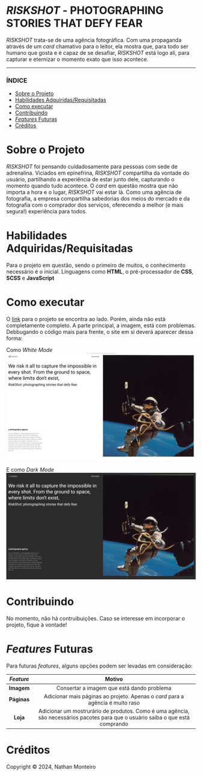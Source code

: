 # *RISKSHOT* - PHOTOGRAPHING STORIES THAT DEFY FEAR
*RISKSHOT* trata-se de uma agência fotográfica. Com uma propaganda através de um *card* chamativo para o leitor, ela mostra que, para todo ser humano que gosta e é capaz de se desafiar, *RISKSHOT* está logo ali, para capturar e eternizar o momento exato que isso acontece.

---

### ÍNDICE

* [Sobre o Projeto](#about)
* [Habilidades Adquiridas/Requisitadas](#abilities)
* [Como executar](#execute)
* [Contribuindo](#contribuition)
* [*Features* Futuras](#fut-feats)
* [Créditos](#credits)


<h1 id="about">Sobre o Projeto</h1>

<em>RISKSHOT</em> foi pensando cuidadosamente para pessoas com sede de adrenalina. Viciados em epinefrina, <em>RISKSHOT</em> compartilha da vontade do usuário, partilhando a experiência de estar junto dele, capturando o momento quando tudo acontece. O <em>card</em> em questão mostra que não importa a hora e o lugar, <em>RISKSHOT</em> vai estar lá. Como uma agência de fotografia, a empresa compartilha sabedorias dos meios do mercado e da fotografia com o comprador dos serviços, oferecendo a melhor (e mais segura!) experiência para todos.


<h1 id="abilities"> Habilidades Adquiridas/Requisitadas </h1>

Para o projeto em questão, sendo o primeiro de muitos, o conhecimento necessário é o inicial. Linguagens como <b>HTML</b>, o pré-processador de <b>CSS</b>, <b>SCSS</b> e <b>JavaScript</b></b>


<h1 id="execute"> Como executar </h1>

O <a href="https://riskshot.vercel.app/" target="_blank">link</a> para o projeto se encontra ao lado. Porém, ainda não está completamente completo. A parte principal, a imagem, está com problemas. Debbugando o código mais para frente, o site em si deverá aparecer dessa forma:

Como *White Mode*
![white-mode](https://github.com/nathanmontt/RISKSHOT/blob/main/src/assets/imgs/project-white-mode.png)

E como *Dark Mode*
![dark-mode](https://github.com/nathanmontt/RISKSHOT/blob/main/src/assets/imgs/project-dark-mode.png)


<h1 id="contribuition"> Contribuindo </h1>

No momento, não há contruibuições. Caso se interesse em incorporar o projeto, fique à vontade!


<h1 id="fut-feats"> <em>Features</em> Futuras </h1>

Para futuras <em>features</em>, alguns opções podem ser levadas em consideração:

*Feature* | Motivo
:---------: | :------:
**Imagem** | Consertar a imagem que está dando problema
**Páginas** | Adicionar mais páginas ao projeto. Apenas o *card* para a agência é muito raso
**Loja** | Adicionar um mostrurário de produtos. Como é uma agência, são necessários pacotes para que o usuário saiba o que está comprando

<h1 id="credits"> Créditos </h1>

Copyright © 2024, Nathan Monteiro
